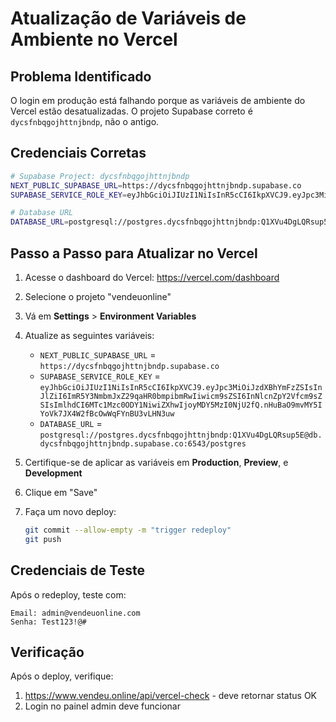 # Atualização de Variáveis de Ambiente no Vercel

## Problema Identificado

O login em produção está falhando porque as variáveis de ambiente do Vercel estão desatualizadas. O projeto Supabase correto é `dycsfnbqgojhttnjbndp`, não o antigo.

## Credenciais Corretas

```bash
# Supabase Project: dycsfnbqgojhttnjbndp
NEXT_PUBLIC_SUPABASE_URL=https://dycsfnbqgojhttnjbndp.supabase.co
SUPABASE_SERVICE_ROLE_KEY=eyJhbGciOiJIUzI1NiIsInR5cCI6IkpXVCJ9.eyJpc3MiOiJzdXBhYmFzZSIsInJlZiI6ImR5Y3NmbmJxZ29qaHR0bmpibmRwIiwicm9sZSI6InNlcnZpY2Vfcm9sZSIsImlhdCI6MTc1Mzc0ODY1NiwiZXhwIjoyMDY5MzI0NjU2fQ.nHuBaO9mvMY5IYoVk7JX4W2fBcOwWqFYnBU3vLHN3uw

# Database URL
DATABASE_URL=postgresql://postgres.dycsfnbqgojhttnjbndp:Q1XVu4DgLQRsup5E@db.dycsfnbqgojhttnjbndp.supabase.co:6543/postgres
```

## Passo a Passo para Atualizar no Vercel

1. Acesse o dashboard do Vercel: https://vercel.com/dashboard
2. Selecione o projeto "vendeuonline"
3. Vá em **Settings** > **Environment Variables**
4. Atualize as seguintes variáveis:
   - `NEXT_PUBLIC_SUPABASE_URL` = `https://dycsfnbqgojhttnjbndp.supabase.co`
   - `SUPABASE_SERVICE_ROLE_KEY` = `eyJhbGciOiJIUzI1NiIsInR5cCI6IkpXVCJ9.eyJpc3MiOiJzdXBhYmFzZSIsInJlZiI6ImR5Y3NmbmJxZ29qaHR0bmpibmRwIiwicm9sZSI6InNlcnZpY2Vfcm9sZSIsImlhdCI6MTc1Mzc0ODY1NiwiZXhwIjoyMDY5MzI0NjU2fQ.nHuBaO9mvMY5IYoVk7JX4W2fBcOwWqFYnBU3vLHN3uw`
   - `DATABASE_URL` = `postgresql://postgres.dycsfnbqgojhttnjbndp:Q1XVu4DgLQRsup5E@db.dycsfnbqgojhttnjbndp.supabase.co:6543/postgres`

5. Certifique-se de aplicar as variáveis em **Production**, **Preview**, e **Development**
6. Clique em "Save"
7. Faça um novo deploy:
   ```bash
   git commit --allow-empty -m "trigger redeploy"
   git push
   ```

## Credenciais de Teste

Após o redeploy, teste com:

```
Email: admin@vendeuonline.com
Senha: Test123!@#
```

## Verificação

Após o deploy, verifique:

1. https://www.vendeu.online/api/vercel-check - deve retornar status OK
2. Login no painel admin deve funcionar
